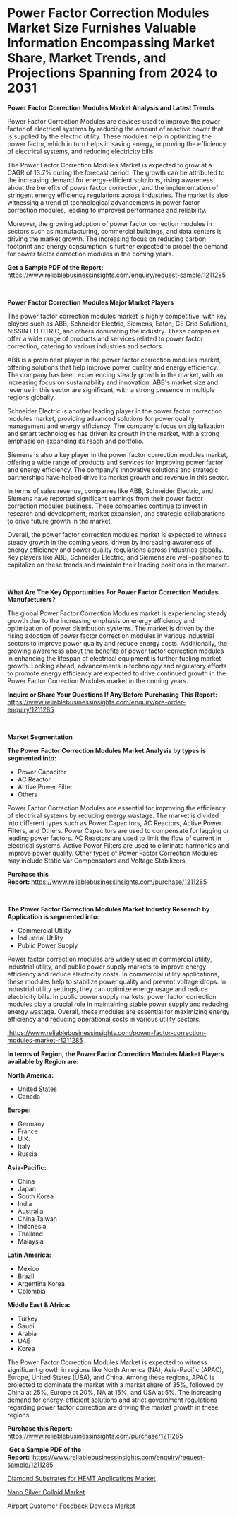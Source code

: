 <p><h1>Power Factor Correction Modules Market Size Furnishes Valuable Information Encompassing Market Share, Market Trends, and Projections Spanning from 2024 to 2031</h1></p><p><strong>Power Factor Correction Modules Market Analysis and Latest Trends</strong></p>
<p><p>Power Factor Correction Modules are devices used to improve the power factor of electrical systems by reducing the amount of reactive power that is supplied by the electric utility. These modules help in optimizing the power factor, which in turn helps in saving energy, improving the efficiency of electrical systems, and reducing electricity bills.</p><p>The Power Factor Correction Modules Market is expected to grow at a CAGR of 13.7% during the forecast period. The growth can be attributed to the increasing demand for energy-efficient solutions, rising awareness about the benefits of power factor correction, and the implementation of stringent energy efficiency regulations across industries. The market is also witnessing a trend of technological advancements in power factor correction modules, leading to improved performance and reliability.</p><p>Moreover, the growing adoption of power factor correction modules in sectors such as manufacturing, commercial buildings, and data centers is driving the market growth. The increasing focus on reducing carbon footprint and energy consumption is further expected to propel the demand for power factor correction modules in the coming years.</p></p>
<p><strong>Get a Sample PDF of the Report:&nbsp;</strong> <a href="https://www.reliablebusinessinsights.com/enquiry/request-sample/1211285">https://www.reliablebusinessinsights.com/enquiry/request-sample/1211285</a></p>
<p>&nbsp;</p>
<p><strong>Power Factor Correction Modules Major Market Players</strong></p>
<p><p>The power factor correction modules market is highly competitive, with key players such as ABB, Schneider Electric, Siemens, Eaton, GE Grid Solutions, NISSIN ELECTRIC, and others dominating the industry. These companies offer a wide range of products and services related to power factor correction, catering to various industries and sectors.</p><p>ABB is a prominent player in the power factor correction modules market, offering solutions that help improve power quality and energy efficiency. The company has been experiencing steady growth in the market, with an increasing focus on sustainability and innovation. ABB's market size and revenue in this sector are significant, with a strong presence in multiple regions globally.</p><p>Schneider Electric is another leading player in the power factor correction modules market, providing advanced solutions for power quality management and energy efficiency. The company's focus on digitalization and smart technologies has driven its growth in the market, with a strong emphasis on expanding its reach and portfolio.</p><p>Siemens is also a key player in the power factor correction modules market, offering a wide range of products and services for improving power factor and energy efficiency. The company's innovative solutions and strategic partnerships have helped drive its market growth and revenue in this sector.</p><p>In terms of sales revenue, companies like ABB, Schneider Electric, and Siemens have reported significant earnings from their power factor correction modules business. These companies continue to invest in research and development, market expansion, and strategic collaborations to drive future growth in the market.</p><p>Overall, the power factor correction modules market is expected to witness steady growth in the coming years, driven by increasing awareness of energy efficiency and power quality regulations across industries globally. Key players like ABB, Schneider Electric, and Siemens are well-positioned to capitalize on these trends and maintain their leading positions in the market.</p></p>
<p>&nbsp;</p>
<p><strong>What Are The Key Opportunities For Power Factor Correction Modules Manufacturers?</strong></p>
<p><p>The global Power Factor Correction Modules market is experiencing steady growth due to the increasing emphasis on energy efficiency and optimization of power distribution systems. The market is driven by the rising adoption of power factor correction modules in various industrial sectors to improve power quality and reduce energy costs. Additionally, the growing awareness about the benefits of power factor correction modules in enhancing the lifespan of electrical equipment is further fueling market growth. Looking ahead, advancements in technology and regulatory efforts to promote energy efficiency are expected to drive continued growth in the Power Factor Correction Modules market in the coming years.</p></p>
<p><strong>Inquire or Share Your Questions If Any Before Purchasing This Report:</strong> <a href="https://www.reliablebusinessinsights.com/enquiry/pre-order-enquiry/1211285">https://www.reliablebusinessinsights.com/enquiry/pre-order-enquiry/1211285</a></p>
<p>&nbsp;</p>
<p><strong>Market Segmentation</strong></p>
<p><strong>The Power Factor Correction Modules Market Analysis by types is segmented into:</strong></p>
<p><ul><li>Power Capacitor</li><li>AC Reactor</li><li>Active Power Filter</li><li>Others</li></ul></p>
<p><p>Power Factor Correction Modules are essential for improving the efficiency of electrical systems by reducing energy wastage. The market is divided into different types such as Power Capacitors, AC Reactors, Active Power Filters, and Others. Power Capacitors are used to compensate for lagging or leading power factors. AC Reactors are used to limit the flow of current in electrical systems. Active Power Filters are used to eliminate harmonics and improve power quality. Other types of Power Factor Correction Modules may include Static Var Compensators and Voltage Stabilizers.</p></p>
<p><strong>Purchase this Report:&nbsp;</strong><a href="https://www.reliablebusinessinsights.com/purchase/1211285">https://www.reliablebusinessinsights.com/purchase/1211285</a></p>
<p>&nbsp;</p>
<p><strong>The Power Factor Correction Modules Market Industry Research by Application is segmented into:</strong></p>
<p><ul><li>Commercial Utility</li><li>Industrial Utility</li><li>Public Power Supply</li></ul></p>
<p><p>Power factor correction modules are widely used in commercial utility, industrial utility, and public power supply markets to improve energy efficiency and reduce electricity costs. In commercial utility applications, these modules help to stabilize power quality and prevent voltage drops. In industrial utility settings, they can optimize energy usage and reduce electricity bills. In public power supply markets, power factor correction modules play a crucial role in maintaining stable power supply and reducing energy wastage. Overall, these modules are essential for maximizing energy efficiency and reducing operational costs in various utility sectors.</p></p>
<p><a href="https://www.reliablebusinessinsights.com/power-factor-correction-modules-market-r1211285">&nbsp;https://www.reliablebusinessinsights.com/power-factor-correction-modules-market-r1211285</a></p>
<p><strong>In terms of Region, the Power Factor Correction Modules Market Players available by Region are:</strong></p>
<p>
    <p> <strong> North America: </strong>
        <ul>
            <li>United States</li>
            <li>Canada</li>
        </ul>
        </p> 
    <p> <strong> Europe: </strong>
        <ul>
            <li>Germany</li>
            <li>France</li>
            <li>U.K.</li>
            <li>Italy</li>
            <li>Russia</li>
        </ul>
        </p> 
    <p> <strong> Asia-Pacific: </strong>
        <ul>
            <li>China</li>
            <li>Japan</li>
            <li>South Korea</li>
            <li>India</li>
            <li>Australia</li>
            <li>China Taiwan</li>
            <li>Indonesia</li>
            <li>Thailand</li>
            <li>Malaysia</li>
        </ul>
        </p> 
    <p> <strong> Latin America: </strong>
        <ul>
            <li>Mexico</li>
            <li>Brazil</li>
            <li>Argentina Korea</li>
            <li>Colombia</li>
        </ul>
        </p> 
    <p> <strong> Middle East & Africa: </strong>
        <ul>
            <li>Turkey</li>
            <li>Saudi</li>
            <li>Arabia</li>
            <li>UAE</li>
            <li>Korea</li>
        </ul>
    </p>
    </p>
<p><p>The Power Factor Correction Modules Market is expected to witness significant growth in regions like North America (NA), Asia-Pacific (APAC), Europe, United States (USA), and China. Among these regions, APAC is projected to dominate the market with a market share of 35%, followed by China at 25%, Europe at 20%, NA at 15%, and USA at 5%. The increasing demand for energy-efficient solutions and strict government regulations regarding power factor correction are driving the market growth in these regions.</p></p>
<p><strong>Purchase this Report: </strong><a href="https://www.reliablebusinessinsights.com/purchase/1211285">https://www.reliablebusinessinsights.com/purchase/1211285</a></p>
<p>&nbsp;<strong>Get a Sample PDF of the Report:&nbsp;&nbsp;</strong><a href="https://www.reliablebusinessinsights.com/enquiry/request-sample/1211285">https://www.reliablebusinessinsights.com/enquiry/request-sample/1211285</a></p>
<p><strong></strong></p>
<p><p><a href="https://github.com/chabibjrq/Market-Research-Report-List-1/blob/main/diamond-substrates-for-hemt-applications-market.md">Diamond Substrates for HEMT Applications Market</a></p><p><a href="https://medium.com/@natoshajacobsk69/global-nano-silver-colloid-market-by-product-type-by-application-by-region-and-companies-d97be847fefc">Nano Silver Colloid Market</a></p><p><a href="https://medium.com/@mdmasty/navigating-the-global-airport-customer-feedback-devices-market-landscape-trends-forecasts-and-67e65846514c">Airport Customer Feedback Devices Market</a></p></p>